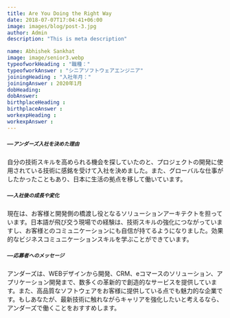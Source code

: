 ```yaml
---
title: Are You Doing the Right Way
date: 2018-07-07T17:04:41+06:00
image: images/blog/post-3.jpg
author: Admin
description: "This is meta description"

name: Abhishek Sankhat
image: image/senior3.webp
typeofworkHeading : "職種："
typeofworkAnswer : "シニアソフトウェアエンジニア"
joiningHeading : "入社年月："
joiningAnswer : 2020年1月
dobHeading: 
dobAnswer: 
birthplaceHeading : 
birthplaceAnswer : 
workexpHeading : 
workexpAnswer :
---
```


##### `――アンダーズ入社を決めた理由`

自分の技術スキルを高められる機会を探していたのと、プロジェクトの開発に使用されている技術に感銘を受けて入社を決めました。また、グローバルな仕事がしたかったこともあり、日本に生活の拠点を移して働いています。

##### `――入社後の成長や変化`

現在は、お客様と開発側の橋渡し役となるソリューションアーキテクトを担っています。日本語が飛び交う現場での経験は、技術スキルの強化につながっていますし、お客様とのコミュニケーションにも自信が持てるようになりました。効果的なビジネスコミュニケーションスキルを学ぶことができています。

##### `――応募者へのメッセージ`

アンダーズは、WEBデザインから開発、CRM、eコマースのソリューション、アプリケーション開発まで、数多くの革新的で創造的なサービスを提供しています。また、高品質なソフトウェアをお客様に提供している点でも魅力的な企業です。もしあなたが、最新技術に触れながらキャリアを強化したいと考えるなら、アンダーズで働くことをおすすめします。
